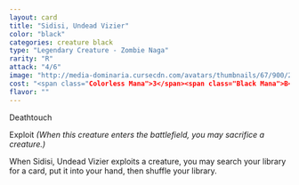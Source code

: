 ```yaml
---
layout: card
title: "Sidisi, Undead Vizier"
color: "black"
categories: creature black
type: "Legendary Creature - Zombie Naga"
rarity: "R"
attack: "4/6"
image: "http://media-dominaria.cursecdn.com/avatars/thumbnails/67/900/200/283/635608910446116536.png"
cost: "<span class="Colorless Mana">3</span><span class="Black Mana">B</span><span class="Black Mana">B</span>"
flavor: ""
---
```


Deathtouch

Exploit <em>(When this creature enters the battlefield, you may sacrifice a creature.)</em>

When Sidisi, Undead Vizier exploits a creature, you may search your library for a card, put it into your hand, then shuffle your library.
